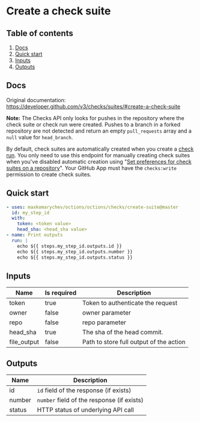 # Create a check suite

## Table of contents

1. [Docs](#docs)
1. [Quick start](#quick-start)
1. [Inputs](#inputs)
1. [Outputs](#outputs)

<a name="quick-start" ></a>
## Docs

Original documentation: https://developer.github.com/v3/checks/suites/#create-a-check-suite

**Note:** The Checks API only looks for pushes in the repository where the check suite or check run were created. Pushes to a branch in a forked repository are not detected and return an empty `pull_requests` array and a `null` value for `head_branch`.

By default, check suites are automatically created when you create a [check run](https://developer.github.com/v3/checks/runs/). You only need to use this endpoint for manually creating check suites when you've disabled automatic creation using "[Set preferences for check suites on a repository](https://developer.github.com/v3/checks/suites/#set-preferences-for-check-suites-on-a-repository)". Your GitHub App must have the `checks:write` permission to create check suites.


<a name="quick start" ></a>
## Quick start

```yaml
- uses: maxkomarychev/octions/octions/checks/create-suite@master
  id: my_step_id
  with:
    token: <token value>
    head_sha: <head_sha value>
- name: Print outputs
  run: |
    echo ${{ steps.my_step_id.outputs.id }}
    echo ${{ steps.my_step_id.outputs.number }}
    echo ${{ steps.my_step_id.outputs.status }}
```


<a name="inputs" ></a>
## Inputs

| Name | Is required | Description |
|---|---|---|
|token|true|Token to authenticate the request
|owner|false|owner parameter
|repo|false|repo parameter
|head_sha|true|The sha of the head commit.
|file_output|false|Path to store full output of the action

<a name="outputs" ></a>
## Outputs

| Name | Description |
|---|---|
|id|`id` field of the response (if exists)|
|number|`number` field of the response (if exists)|
|status|HTTP status of underlying API call|

